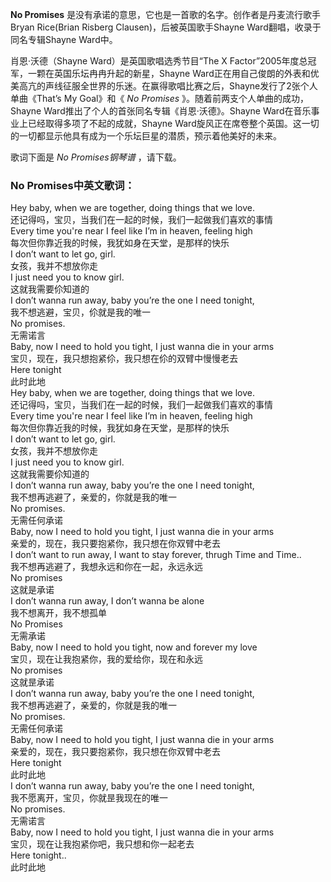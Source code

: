 

**No Promises** 是没有承诺的意思，它也是一首歌的名字。创作者是丹麦流行歌手Bryan Rice(Brian Risberg
Clausen)，后被英国歌手Shayne Ward翻唱，收录于同名专辑Shayne Ward中。

  

肖恩·沃德（Shayne Ward）是英国歌唱选秀节目“The X Factor”2005年度总冠军，一颗在英国乐坛冉冉升起的新星，Shayne
Ward正在用自己俊朗的外表和优美高亢的声线征服全世界的乐迷。在赢得歌唱比赛之后，Shayne发行了2张个人单曲《That’s My Goal》和《 _No
Promises_ 》。随着前两支个人单曲的成功，Shayne Ward推出了个人的首张同名专辑《肖恩·沃德》。Shayne
Ward在音乐事业上已经取得多项了不起的成就，Shayne
Ward旋风正在席卷整个英国。这一切的一切都显示他具有成为一个乐坛巨星的潜质，预示着他美好的未来。

  

歌词下面是 _No Promises钢琴谱_ ，请下载。

### No Promises中英文歌词：

Hey baby, when we are together, doing things that we love.  
还记得吗，宝贝，当我们在一起的时候，我们一起做我们喜欢的事情  
Every time you're near I feel like I’m in heaven, feeling high  
每次但你靠近我的时候，我犹如身在天堂，是那样的快乐  
I don’t want to let go, girl.  
女孩，我并不想放你走  
I just need you to know girl.  
这就我需要伱知道的  
I don’t wanna run away, baby you’re the one I need tonight,  
我不想逃避，宝贝，伱就是我的唯一  
No promises.  
无需诺言  
Baby, now I need to hold you tight, I just wanna die in your arms  
宝贝，现在，我只想抱紧伱，我只想在伱的双臂中慢慢老去  
Here tonight  
此时此地  
Hey baby, when we are together, doing things that we love.  
还记得吗，宝贝，当我们在一起的时候，我们一起做我们喜欢的事情  
Every time you're near I feel like I’m in heaven, feeling high  
每次但你靠近我的时候，我犹如身在天堂，是那样的快乐  
I don’t want to let go, girl.  
女孩，我并不想放你走  
I just need you to know girl.  
这就我需要伱知道的  
I don’t wanna run away, baby you’re the one I need tonight,  
我不想再逃避了，亲爱的，你就是我的唯一  
No promises.  
无需任何承诺  
Baby, now I need to hold you tight, I just wanna die in your arms  
亲爱的，现在，我只要抱紧你，我只想在你双臂中老去  
I don’t want to run away, I want to stay forever, thrugh Time and Time..  
我不想再逃避了，我想永远和你在一起，永远永远  
No promises  
这就是承诺  
I don’t wanna run away, I don’t wanna be alone  
我不想离开，我不想孤单  
No Promises  
无需承诺  
Baby, now I need to hold you tight, now and forever my love  
宝贝，现在让我抱紧你，我的爱给你，现在和永远  
No promises  
这就昰承诺  
I don’t wanna run away, baby you’re the one I need tonight,  
我不想再逃避了，亲爱的，你就是我的唯一  
No promises.  
无需任何承诺  
Baby, now I need to hold you tight, I just wanna die in your arms  
亲爱的，现在，我只要抱紧你，我只想在你双臂中老去  
Here tonight  
此时此地  
I don’t wanna run away, baby you’re the one I need tonight,  
我不愿离开，宝贝，你就昰我现在的唯一  
No promises.  
无需诺言  
Baby, now I need to hold you tight, I just wanna die in your arms  
宝贝，现在让我抱紧你吧，我只想和你一起老去  
Here tonight..  
此时此地

